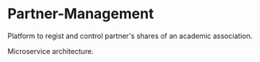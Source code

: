 # Partner-Management
Platform to regist and control partner's shares of an academic association.

Microservice architecture.
